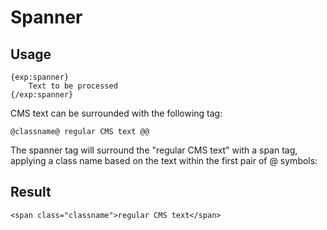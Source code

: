 # Spanner

## Usage
```
{exp:spanner}
    Text to be processed
{/exp:spanner}
```


CMS text can be surrounded with the following tag:

```
@classname@ regular CMS text @@
```

The spanner tag will surround the "regular CMS text" with a span tag, applying a class name based on the text within the first pair of @ symbols:


## Result
```
<span class="classname">regular CMS text</span>
```